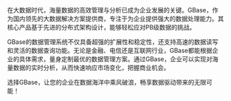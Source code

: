 在大数据时代，海量数据的高效管理与分析已成为企业发展的关键。GBase，作为国内领先的大数据解决方案提供商，专注于为企业提供强大的数据处理能力。其核心产品基于先进的分布式架构设计，能够轻松应对PB级数据的挑战。

GBase的数据管理系统不仅具备超强的扩展性和稳定性，还支持高速的数据读写和灵活的数据查询功能。无论是金融、电信还是互联网行业，GBase都能根据企业的具体需求，量身定制最优的数据管理方案。通过GBase，企业可以实现对海量数据的实时分析，从而快速响应市场变化，把握商业机会。

选择GBase，让您的企业在数据海洋中乘风破浪，畅享数据驱动带来的无限可能！